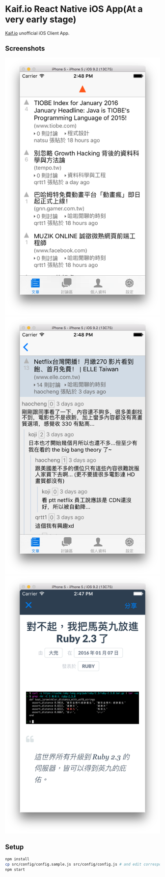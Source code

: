 # Kaif.io React Native iOS App(At a very early stage)
[Kaif.io](https://kaif.io) unofficial iOS Client App.

## Screenshots
![](screenshots/articles.png)
![](screenshots/debates.png)
![](screenshots/webview.png)

## Setup

```bash
npm install
cp src/config/config.sample.js src/config/config.js # and edit corresponding fields.
npm start
```
